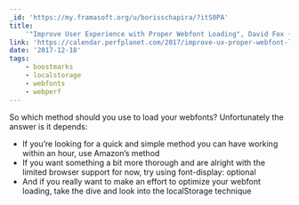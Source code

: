 ```yaml
---
_id: 'https://my.framasoft.org/u/borisschapira/?itS0PA'
title:
    '"Improve User Experience with Proper Webfont Loading", David Fox (@theobto)'
link: 'https://calendar.perfplanet.com/2017/improve-ux-proper-webfont-loading/'
date: '2017-12-18'
tags:
    - boostmarks
    - localstorage
    - webfonts
    - webperf
---
```


<div class="markdown"><p>So which method should you use to load your webfonts? Unfortunately the answer is it depends:</p>
<ul>
<li>If you’re looking for a quick and simple method you can have working within an hour, use Amazon’s method</li>
<li>If you want something a bit more thorough and are alright with the limited browser support for now, try using font-display: optional</li>
<li>And if you really want to make an effort to optimize your webfont loading, take the dive and look into the localStorage technique<br />
</li>
</ul></div>

